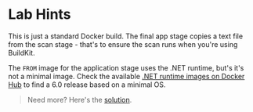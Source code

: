 # Lab Hints

This is just a standard Docker build. The final app stage copies a text file from the scan stage - that's to ensure the scan runs when you're using BuildKit.

The `FROM` image for the application stage uses the .NET runtime, but's it's not a minimal image. Check the available [.NET runtime images on Docker Hub](https://hub.docker.com/_/microsoft-dotnet-runtime/) to find a 6.0 release based on a minimal OS.

> Need more? Here's the [solution](solution.md).